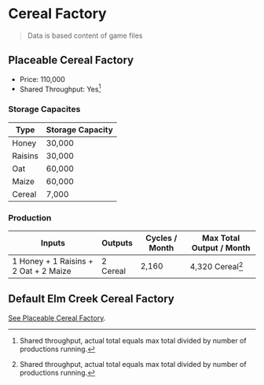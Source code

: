 # Cereal Factory

> Data is based content of game files

## Placeable Cereal Factory

- Price: 110,000
- Shared Throughput: Yes[^1]

### Storage Capacites

|Type|Storage Capacity|
|---|---|
|Honey|30,000|
|Raisins|30,000|
|Oat|60,000|
|Maize|60,000|
|Cereal|7,000|

### Production

| Inputs | Outputs | Cycles / Month | Max Total Output / Month |
|---|---|---|---|
|1 Honey + 1 Raisins + 2 Oat + 2 Maize|2 Cereal|2,160|4,320 Cereal[^1]

## Default Elm Creek Cereal Factory

[See Placeable Cereal Factory](#placeable-cereal-factory).

[^1]: Shared throughput, actual total equals max total divided by number of productions running.